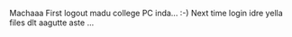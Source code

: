 Machaaa First logout madu college PC inda... :-)
Next time login idre yella files dlt aagutte aste ... 
